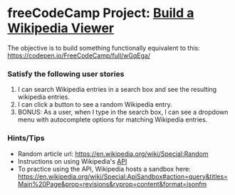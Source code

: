 # freeCodeCamp Project: [Build a Wikipedia Viewer](https://www.freecodecamp.com/challenges/build-a-wikipedia-viewer)

The objective is to build something functionally equivalent to this: https://codepen.io/FreeCodeCamp/full/wGqEga/

### Satisfy the following user stories
1. I can search Wikipedia entries in a search box and see the resulting wikipedia entries.
2. I can click a button to see a random Wikipedia entry.
3. BONUS: As a user, when I type in the search box, I can see a dropdown menu with autocomplete options for matching Wikipedia entries.

### Hints/Tips
* Random article url: https://en.wikipedia.org/wiki/Special:Random
* Instructions on using Wikipedia's [API](https://www.mediawiki.org/wiki/API:Main_page)
* To practice using the API, Wikipedia hosts a sandbox here: https://en.wikipedia.org/wiki/Special:ApiSandbox#action=query&titles=Main%20Page&prop=revisions&rvprop=content&format=jsonfm

